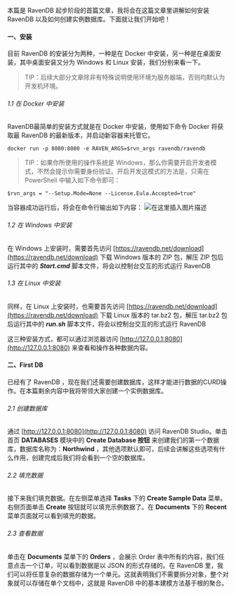 本篇是 RavenDB 起步阶段的首篇文章，我将会在这篇文章里讲解如何安装 RavenDB 以及如何创建实例数据库。下面就让我们开始吧！
#### 一、安装
目前 RavenDB 的安装分为两种，一种是在 Docker 中安装，另一种是在桌面安装，其中桌面安装又分为 Windows 和 Linux 安装，我们分别来看一下。
>TIP：后续大部分文章除非有特殊说明使用环境为服务器端，否则均默认为开发机环境。

###### 1.1 在 Docker 中安装
RavenDB最简单的安装方式就是在 Docker 中安装，使用如下命令 Docker 将获取最 RavenDB 的最新版本，并启动新容器来托管它。
```shell
docker run -p 8080:8080 -e RAVEN_ARGS=$rvn_args ravendb/ravendb
```
>TIP：如果你所使用的操作系统是 Windows，那么你需要开启开发者模式，不然会提示你需要身份验证。开启开发这模式的方法是，只需在 PowerShell 中输入如下命令即可：
```shell
$rvn_args = "--Setup.Mode=None --License.Eula.Accepted=true" 
```
当容器成功运行后，将会在命令行输出如下内容：
![在这里插入图片描述](https://img-blog.csdnimg.cn/d4b0703aba8c49f8abdae8f496c9c7f2.png?x-oss-process=image/watermark,type_d3F5LXplbmhlaQ,shadow_50,text_Q1NETiBA5Za15Y-U5ZOf,size_20,color_FFFFFF,t_70,g_se,x_16)
###### 1.2 在 Windows 中安装
在 Windows 上安装时，需要首先访问 [https://ravendb.net/download](https://ravendb.net/download) 下载 Windows 版本的 ZIP 包，解压 ZIP 包后运行其中的 ***Start.cmd*** 脚本文件，将会以控制台交互的形式运行 RavenDB
###### 1.3 在 Linux 中安装 
同样，在 Linux 上安装时，也需要首先访问 [https://ravendb.net/download](https://ravendb.net/download) 下载 Linux 版本的 tar.bz2 包，解压 tar.bz2 包后运行其中的 ***run.sh*** 脚本文件，将会以控制台交互的形式运行 RavenDB

这三种安装方式，都可以通过浏览器访问 [http://127.0.0.1:8080](http://127.0.0.1:8080) 来查看和操作各种数据内容。
#### 二、First DB
已经有了 RavenDB ，现在我们还需要创建数据库，这样才能进行数据的CURD操作。在本篇剩余内容中我将带领大家创建一个实例数据库。
###### 2.1 创建数据库
通过  [http://127.0.0.1:8080](http://127.0.0.1:8080)  访问 RavenDB Studio。单击首页 **DATABASES** 模块中的 **Create Database 按钮** 来创建我们的第一个数据库，数据库名称为：**Northwind** ，其他选项默认即可，后续会讲解这些选项有什么作用，创建完成后我们将会看到一个空的数据库。
###### 2.2 填充数据
接下来我们填充数据。在左侧菜单选择 **Tasks** 下的 **Create Sample Data** 菜单。右侧页面单击 **Create** 按钮就可以填充示例数据了。在 **Documents** 下的 **Recent** 菜单页面就可以看到填充的数据。
###### 2.3 查看数据
单击在 **Documents** 菜单下的 **Orders** ，会展示 Order 表中所有的内容，我们任意点击一个订单，可以看到数据是以 JSON 的形式存储的。在 RavenDB 里，我们可以将任意复杂的数据存储为一个单元。这就表明我们不需要拆分对象，整个对象就可以存储在单个文档中，这就是 RavenDB 中的基本建模方法基于根的聚合。
